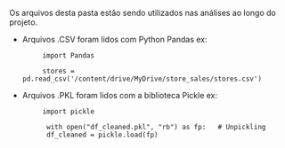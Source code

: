 Os arquivos desta pasta estão sendo utilizados nas análises ao longo do projeto.

- Arquivos .CSV foram lidos com Python Pandas
    ex:
  
           import Pandas
  
           stores = pd.read_csv('/content/drive/MyDrive/store_sales/stores.csv')

- Arquivos .PKL foram lidos com a biblioteca Pickle
    ex:
  
           import pickle

            with open("df_cleaned.pkl", "rb") as fp:   # Unpickling
            df_cleaned = pickle.load(fp)
